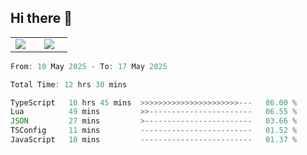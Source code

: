 ## Hi there 👋

<p align="center">
  <table align="center">
  <tr border="none">
  <td width="35%" align="center">
    <img  align="center"  src="http://github-profile-summary-cards.vercel.app/api/cards/stats?username=ricepunk&theme=github_dark" />
  </td>
    
  <td width="65%" align="center">
    <img  align="center"  src="http://github-profile-summary-cards.vercel.app/api/cards/profile-details?username=ricepunk&theme=github_dark" />
  </td>
  </tr>
  </table>
</p>

<!--START_SECTION:waka-->

```typescript
From: 10 May 2025 - To: 17 May 2025

Total Time: 12 hrs 30 mins

TypeScript   10 hrs 45 mins  >>>>>>>>>>>>>>>>>>>>>>---   86.00 %
Lua          49 mins         >>-----------------------   06.55 %
JSON         27 mins         >------------------------   03.66 %
TSConfig     11 mins         -------------------------   01.52 %
JavaScript   10 mins         -------------------------   01.37 %
```

<!--END_SECTION:waka-->
